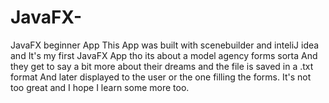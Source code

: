 # JavaFX-
JavaFX beginner App
This App was built with scenebuilder and inteliJ idea and 
It's my first JavaFX App tho its about a model agency forms sorta
And they get to say a bit more about their dreams and the file is saved in a .txt format
And later displayed to the user or the one filling the forms.
It's not too great and I hope I learn some more too.

